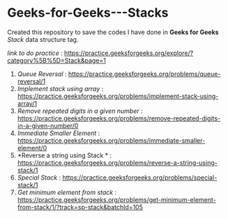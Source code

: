 # Geeks-for-Geeks---Stacks

Created this repository to save the codes I have done in **Geeks for Geeks** *Stack* data structure tag.

*link to do practice* : https://practice.geeksforgeeks.org/explore/?category%5B%5D=Stack&page=1

1. *Queue Reversal* : https://practice.geeksforgeeks.org/problems/queue-reversal/1 
2. *Implement stack using array* : https://practice.geeksforgeeks.org/problems/implement-stack-using-array/1
3. *Remove repeated digits in a given number* : https://practice.geeksforgeeks.org/problems/remove-repeated-digits-in-a-given-number/0
4. *Immediate Smaller Element* : https://practice.geeksforgeeks.org/problems/immediate-smaller-element/0
5. *Reverse a string using Stack * : https://practice.geeksforgeeks.org/problems/reverse-a-string-using-stack/1
6. *Special Stack* : https://practice.geeksforgeeks.org/problems/special-stack/1
7. *Get minimum element from stack* : https://practice.geeksforgeeks.org/problems/get-minimum-element-from-stack/1/?track=sp-stack&batchId=105
